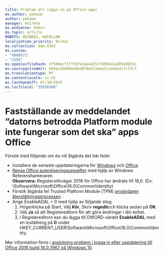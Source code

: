 ```yaml
---
title: Problem att logga in på Office apps
ms.author: pebaum
author: pebaum
manager: mnirkhe
ms.audience: Admin
ms.topic: article
ROBOTS: NOINDEX, NOFOLLOW
localization_priority: Normal
ms.collection: Adm_O365
ms.custom:
- "9000571"
- "2559"
ms.openlocfilehash: 5f500ecf1f779fb1be4d257fd050a3ad054087dc
ms.sourcegitcommit: 699ac3b0d66e0640f8e933eba3c2a4ba1cfcf3c7
ms.translationtype: MT
ms.contentlocale: sv-SE
ms.lasthandoff: 07/30/2019
ms.locfileid: "35938360"
---
```

# <a name="fixing-the-office-apps-your-computers-trusted-platform-module-is-not-functioning-properly-message"></a>Fastställande av meddelandet ”datorns betrodda Platform module inte fungerar som det ska” apps Office

Försök med följande om du vill åtgärda det här felet:

- Installera de senaste uppdateringarna för [Windows](https://support.microsoft.com/help/4027667/windows-10-update) och [Office](https://support.office.com/article/update-office-and-your-computer-with-microsoft-update-2ab296f3-7f03-43a2-8e50-46de917611c5).
- [Rensa Office autentiseringsuppgifter](https://docs.microsoft.com/eoffice/troubleshoot/error-messages/another-account-already-signed-in#step-3-clear-cached-credentials-on-the-computer) med hjälp av Windows Referenshanteraren.<br/>
    **Observera:** Registersökvägar 2016 för Office har ändrats till 16,0. (Ex: \Software\Microsoft\Office\16.0\Common\Identity\)
- Försök åtgärda fel Trusted Platform Module (TPM) [användaren återställningsprocessen](https://docs.microsoft.com/office365/troubleshoot/administration/connection-issue-when-sign-in-office-2016#symptom-2) .
- Ange EnableADAL = 0 med hjälp av följande steg:  
    1. Högerklicka på Start, Välj **Kör**, Skriv **regedit**och klicka sedan på **OK**.
    2. Välj **Ja** så att Registereditorn för att göra ändringar i din enhet.
    3. I Registereditorn kan du lägga till DWORD-värdet **EnableADAL** med en inställning på **0** under HKEY_CURRENT_USER\Software\Microsoft\Office\16.0\Common\Identity.

Mer information finns i [anslutning problem i logga in efter uppdatering till Office 2016 build 16.0.7967 på Windows 10](https://docs.microsoft.com/office365/troubleshoot/administration/connection-issue-when-sign-in-office-2016).